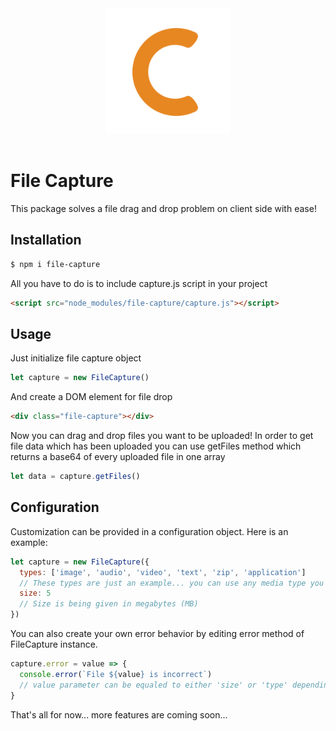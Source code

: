 <div align="center">
  <img width="200" height="200" src="https://raw.githubusercontent.com/Ph0enixKM/Capture/master/logo.png">
  <br>
  <br>
</div>

# File Capture
This package solves a file drag and drop problem on client side with ease!

## Installation
```bash
$ npm i file-capture
```
All you have to do is to include capture.js script in your project
```html
<script src="node_modules/file-capture/capture.js"></script>
```
## Usage
Just initialize file capture object
```js
let capture = new FileCapture()
```
And create a DOM element for file drop
```html
<div class="file-capture"></div>
```
Now you can drag and drop files you want to be uploaded!
In order to get file data which has been uploaded you can use getFiles method
which returns a base64 of every uploaded file in one array
```js
let data = capture.getFiles()
```

## Configuration
Customization can be provided in a configuration object. Here is an example:
```js
let capture = new FileCapture({
  types: ['image', 'audio', 'video', 'text', 'zip', 'application']
  // These types are just an example... you can use any media type you want
  size: 5
  // Size is being given in megabytes (MB)
})
```

You can also create your own error behavior by editing error method of FileCapture instance.
```js
capture.error = value => {
  console.error(`File ${value} is incorrect`)
  // value parameter can be equaled to either 'size' or 'type' depending on which one is incorrect
}
```
That's all for now... more features are coming soon...
